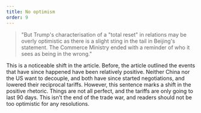 ```yaml
---
title: No optimism
order: 9
---
```


> "But Trump's characterisation of a "total reset" in relations may be overly optimistic as there is a slight sting in the tail in Beijing's statement. The Commerce Ministry ended with a reminder of who it sees as being in the wrong."

This is a noticeable shift in the article. Before, the article outlined the events that have since happened have been relatively positive. Neither China nor the US want to decouple, and both have since started negotiations, and lowered their reciprocal tariffs. However, this sentence marks a shift in the positive rhetoric. Things are not all perfect, and the tariffs are only going to last 90 days. This isn't the end of the trade war, and readers should not be too optimistic for any resolutions.